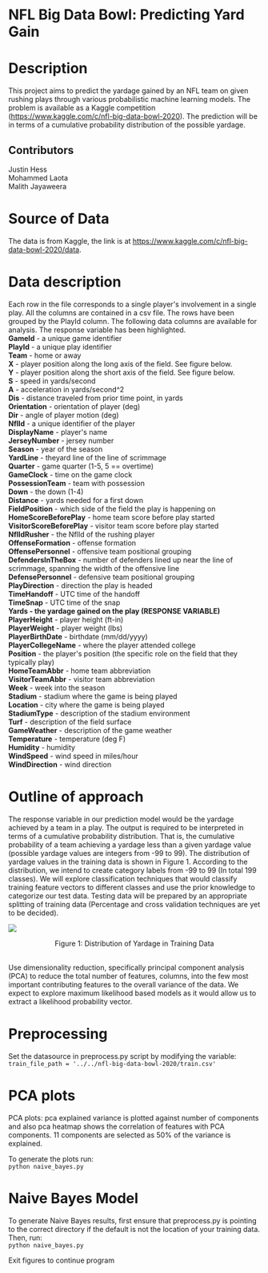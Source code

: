 # NFL Big Data Bowl: Predicting Yard Gain

# Description
This project aims to predict the yardage gained by an NFL team on given rushing plays through various probabilistic machine
learning models. The problem is available as a Kaggle competition
(https://www.kaggle.com/c/nfl-big-data-bowl-2020). The prediction will be in terms of a
cumulative probability distribution of the possible yardage.

## Contributors
Justin Hess </br>
Mohammed Laota </br>
Malith Jayaweera

# Source of Data
The data is from Kaggle, the link is at
https://www.kaggle.com/c/nfl-big-data-bowl-2020/data.

# Data description
Each row in the file corresponds to a single player's involvement in a single play.
All the columns are contained in a csv file. The rows have been grouped by the PlayId column. The
following data columns are available for analysis. The response variable has been highlighted. <br />
**GameId** - a unique game identifier <br />
**PlayId** - a unique play identifier <br />
**Team** - home or away <br />
**X** - player position along the long axis of the field. See figure below. <br />
**Y** - player position along the short axis of the field. See figure below. <br />
**S** - speed in yards/second <br />
**A** - acceleration in yards/second^2 <br />
**Dis** - distance traveled from prior time point, in yards <br />
**Orientation** - orientation of player (deg) <br />
**Dir** - angle of player motion (deg) <br />
**NflId** - a unique identifier of the player <br />
**DisplayName** - player's name <br />
**JerseyNumber** - jersey number <br />
**Season** - year of the season <br />
**YardLine** - theyard line of the line of scrimmage <br />
**Quarter** - game quarter (1-5, 5 == overtime) <br />
**GameClock** - time on the game clock <br />
**PossessionTeam** - team with possession <br />
**Down** - the down (1-4) <br />
**Distance** - yards needed for a first down <br />
**FieldPosition** - which side of the field the play is happening on <br />
**HomeScoreBeforePlay** - home team score before play started <br />
**VisitorScoreBeforePlay** - visitor team score before play started <br />
**NflIdRusher** - the NflId of the rushing player <br />
**OffenseFormation** - offense formation <br />
**OffensePersonnel** - offensive team positional grouping <br />
**DefendersInTheBox** - number of defenders lined up near the line of scrimmage, spanning the width
of the offensive line <br />
**DefensePersonnel** - defensive team positional grouping <br />
**PlayDirection** - direction the play is headed <br />
**TimeHandoff** - UTC time of the handoff <br />
**TimeSnap** - UTC time of the snap <br />
**Yards - the yardage gained on the play (RESPONSE VARIABLE)** <br />
**PlayerHeight** - player height (ft-in) <br />
**PlayerWeight** - player weight (lbs) <br />
**PlayerBirthDate** - birthdate (mm/dd/yyyy) <br />
**PlayerCollegeName** - where the player attended college <br />
**Position** - the player's position (the specific role on the field that they typically play) <br />
**HomeTeamAbbr** - home team abbreviation <br />
**VisitorTeamAbbr** - visitor team abbreviation <br />
**Week** - week into the season <br />
**Stadium** - stadium where the game is being played <br />
**Location** - city where the game is being played <br />
**StadiumType** - description of the stadium environment <br />
**Turf** - description of the field surface <br />
**GameWeather** - description of the game weather <br />
**Temperature** - temperature (deg F) <br />
**Humidity** - humidity <br />
**WindSpeed** - wind speed in miles/hour <br />
**WindDirection** - wind direction <br />

# Outline of approach
The response variable in our prediction model would be the yardage
achieved by a team in a play. The output is required to be interpreted in terms of a cumulative
probability distribution. That is, the cumulative probability of a team achieving a yardage less
than a given yardage value (possible yardage values are integers from -99 to 99).
The distribution of yardage values in the training data is shown in Figure 1. According to the
distribution, we intend to create category labels from -99 to 99 (In total 199 classes). We will
explore classification techniques that would classify training feature vectors to different classes
and use the prior knowledge to categorize our test data. Testing data will be prepared by an
appropriate splitting of training data (Percentage and cross validation techniques are yet to be
decided).

<img src="https://github.com/jhess/NFL-Big-Data-Bowl-Predicting-Yard-Gain/assets/1844404/53cdc11b-9275-4d9d-924a-5ac99f19998e" /> <br />
<div style="text-align:center">
  Figure 1: Distribution of Yardage in Training Data 
</div> <br />


Use dimensionality reduction, specifically principal component analysis (PCA) to reduce
the total number of features, columns, into the few most important contributing features to the
overall variance of the data. We expect to explore maximum likelihood based models as it would
allow us to extract a likelihood probability vector.

# Preprocessing
Set the datasource in preprocess.py script by modifying the variable: <br />
`train_file_path = '../../nfl-big-data-bowl-2020/train.csv'`

# PCA plots
PCA plots: pca explained variance is plotted against number of components and also
pca heatmap shows the correlation of features with PCA components. 11 components are
selected as 50% of the variance is explained.

To generate the plots run: <br />
`python naive_bayes.py`

# Naive Bayes Model
To generate Naive Bayes results, first ensure that preprocess.py is pointing to the correct directory if the default is not the location of your training data. Then, run: <br />
`python naive_bayes.py`

Exit figures to continue program
